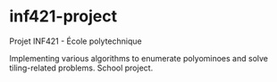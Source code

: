 # inf421-project
Projet INF421 - École polytechnique

Implementing various algorithms to enumerate polyominoes and solve tiling-related problems. School project.
